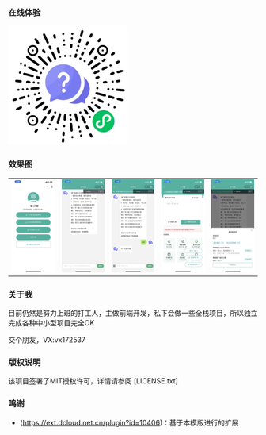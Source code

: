 ### 在线体验
 <img src="doc/0.jpg" alt="Logo" width="240" height="240">

### 效果图

<table>
  <tr>
    <td><img src="doc/5.jpg"></td>
    <td><img src="doc/1.jpg"></td>
    <td><img src="doc/2.jpg"></td>
    <td><img src="doc/4.jpg"></td>
    <td><img src="doc/6.jpg"></td>
  </tr>
 </table>

### 关于我

目前仍然是努力上班的打工人，主做前端开发，私下会做一些全栈项目，所以独立完成各种中小型项目完全OK

交个朋友，VX:vx172537

### 版权说明

该项目签署了MIT授权许可，详情请参阅 [LICENSE.txt]

### 鸣谢

- (https://ext.dcloud.net.cn/plugin?id=10406)：基于本模版进行的扩展
